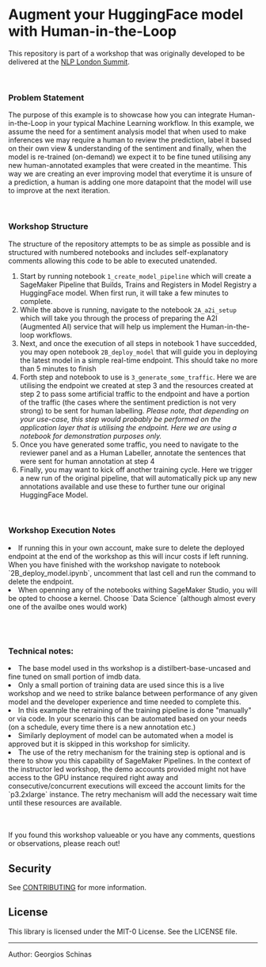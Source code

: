 # Augment your HuggingFace model with Human-in-the-Loop

This repository is part of a workshop that was originally developed to be delivered at the [NLP London Summit](https://www.aws-nlp-summit.com/). 

<br>

<h3>Problem Statement</h3>

The purpose of this example is to showcase how you can integrate Human-in-the-Loop in your typical Machine Learning workflow.
In this example, we assume the need for a sentiment analysis model that when used to make inferences we may require a human to review the prediction, label it based on their own view & understanding of the sentiment and finally, when the model is re-trained (on-demand) we expect it to be fine tuned utilising any new human-annotated examples that were created in the meantime. This way we are creating an ever improving model that everytime it is unsure of a prediction, a human is adding one more datapoint that the model will use to improve at the next iteration. 


<br>

<h3>Workshop Structure</h3>

The structure of the repository attempts to be as simple as possible and is structured with numbered notebooks and includes self-explanatory comments allowing this code to be able to executed unatended. 

1. Start by running notebook `1_create_model_pipeline` which will create a SageMaker Pipeline that Builds, Trains and Registers in Model Registry a HuggingFace model. When first run, it will take a few minutes to complete.
2. While the above is running, navigate to the notebook `2A_a2i_setup` which will take you through the process of preparing the A2I (Augmented AI) service that will help us implement the Human-in-the-loop workflows.
3. Next, and once the execution of all steps in notebook 1 have succedded, you may open notebook `2B_deploy_model` that will guide you in deploying the latest model in a simple real-time endpoint. This should take no more than 5 minutes to finish
4. Forth step and notebook to use is `3_generate_some_traffic`. Here we are utilising the endpoint we created at step 3 and the resources created at step 2 to pass some artificial traffic to the endpoint and have a portion of the traffic (the cases where the sentiment prediction is not very strong) to be sent for human labelling. <i>Please note, that depending on your use-case, this step would probably be performed on the application layer that is utilising the endpoint. Here we are using a notebook for demonstration purposes only. </i>
5. Once you have generated some traffic, you need to navigate to the reviewer panel and as a Human Labeller, annotate the sentences that were sent for human annotation at step 4
6. Finally, you may want to kick off another training cycle. Here we trigger a new run of the original pipeline, that will automatically pick up any new annotations available and use these to further tune our original HuggingFace Model. 

<br>

<h3>Workshop Execution Notes</h3>
<li> If running this in your own account, make sure to delete the deployed endpoint at the end of the workshop as this will incur costs if left running. When you have finished with the workshop navigate to notebook `2B_deploy_model.ipynb`, uncomment that last cell and run the command to delete the endpoint. 
<li> When openning any of the notebooks withing SageMaker Studio, you will be opted to choose a kernel. Choose `Data Science` (although almost every one of the availbe ones would work)
</li>
    
<br><br>


<h3>Technical notes:</h3>
<li> The base model used in ths workshop is a distilbert-base-uncased and fine tuned on small portion of imdb data.
<li> Only a small portion of training data are used since this is a live workshop and we need to strike balance between performance of any given model and the developer experience and time needed to complete this.
<li> In this example the retraining of the training pipeline is done "manually" or via code. In your scenario this can be automated based on your needs (on a schedule, every time there is a new annotation etc.)
<li> Similarly deployment of model can be automated when a model is approved but it is skipped in this workshop for simlicity. 
<li> The use of the retry mechanism for the training step is optional and is there to show you this capability of SageMaker Pipelines. In the context of the instructor led workshop, the demo accounts provided might not have access to the GPU instance required right away and consecutive/concurrent executions will exceed the account limits for the `p3.2xlarge` instance. The retry mechanism will add the necessary wait time until these resources are available.
</li>

<br>
<br>
    
If you found this workshop valueable or you have any comments, questions or observations, please reach out!
    
## Security

See [CONTRIBUTING](CONTRIBUTING.md#security-issue-notifications) for more information.

## License

This library is licensed under the MIT-0 License. See the LICENSE file.

----

Author: Georgios Schinas